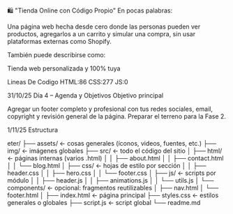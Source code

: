 🛍️ "Tienda Online con Código Propio"
En pocas palabras:

Una página web hecha desde cero donde las personas pueden ver productos, agregarlos a un carrito y simular una compra, sin usar plataformas externas como Shopify.

También puede describirse como:

Tienda web personalizada y 100% tuya

Lineas De Codigo
HTML:86
CSS:277
JS:0

31/10/25
Día 4 – Agenda y Objetivos
Objetivo principal

Agregar un footer completo y profesional con tus redes sociales, email, copyright y revisión general de la página. Preparar el terreno para la Fase 2.

1/11/25
Estructura 

eter/
├── assets/             ← cosas generales (íconos, videos, fuentes, etc.)
├── img/                ← imágenes globales
├── src/                ← todo el código del sitio
│   ├── html/           ← páginas internas (varios .html)
│   │   ├── about.html
│   │   ├── contact.html
│   │   └── blog.html
│   ├── css/            ← hojas de estilo por sección
│   │   ├── header.css
│   │   ├── hero.css
│   │   └── footer.css
│   ├── js/             ← scripts por módulo
│   │   ├── header.js
│   │   ├── animations.js
│   │   └── utils.js
│   └── components/     ← opcional: fragmentos reutilizables
│       ├── nav.html
│       └── footer.html
│
├── index.html          ← página principal
├── styles.css          ← estilos generales o globales
├── script.js           ← script global
└── readme.md

